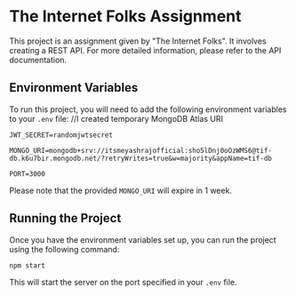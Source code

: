 # The Internet Folks Assignment

This project is an assignment given by "The Internet Folks". It involves creating a REST API. For more detailed information, please refer to the API documentation.

## Environment Variables

To run this project, you will need to add the following environment variables to your `.env` file:
//I created temporary MongoDB Atlas URI 

```
JWT_SECRET=randomjwtsecret

MONGO_URI=mongodb+srv://itsmeyashrajofficial:sho5lDnj0oOzWMS6@tif-db.k6u7bir.mongodb.net/?retryWrites=true&w=majority&appName=tif-db

PORT=3000

```

Please note that the provided `MONGO_URI` will expire in 1 week.

## Running the Project

Once you have the environment variables set up, you can run the project using the following command:

```
npm start
```

This will start the server on the port specified in your `.env` file.